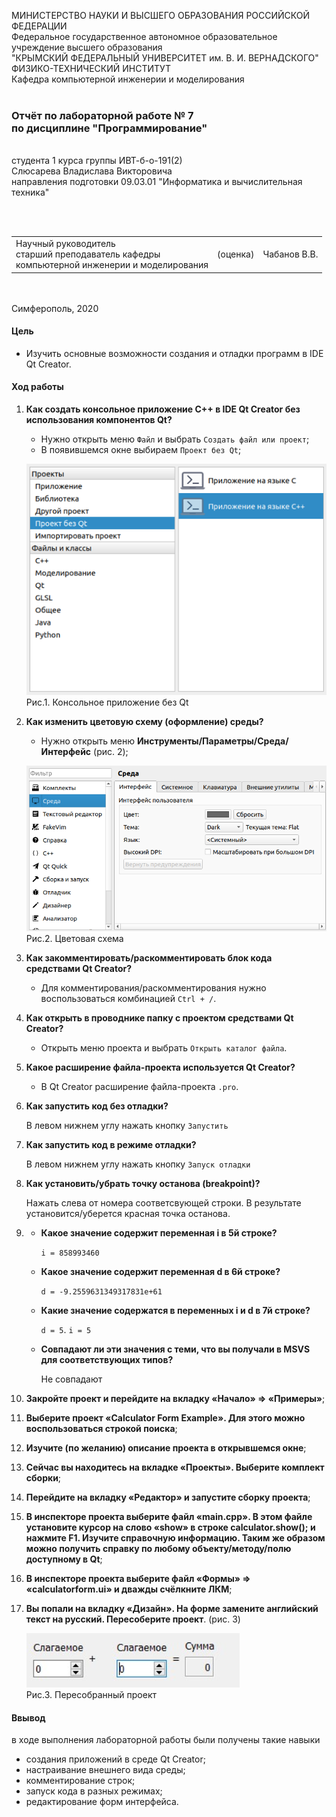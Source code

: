 МИНИСТЕРСТВО НАУКИ  И ВЫСШЕГО ОБРАЗОВАНИЯ РОССИЙСКОЙ ФЕДЕРАЦИИ  
Федеральное государственное автономное образовательное учреждение высшего образования  
"КРЫМСКИЙ ФЕДЕРАЛЬНЫЙ УНИВЕРСИТЕТ им. В. И. ВЕРНАДСКОГО"  
ФИЗИКО-ТЕХНИЧЕСКИЙ ИНСТИТУТ  
Кафедра компьютерной инженерии и моделирования
<br/><br/>
### Отчёт по лабораторной работе № 7<br/> по дисциплине "Программирование"
<br/>
​
студента 1 курса группы ИВТ-б-о-191(2)  
<br/>Слюсарева Владислава Викторовича  
<br/>направления подготовки 09.03.01 "Информатика и вычислительная техника" 

<br/><br/>
<table>
<tr><td>Научный руководитель<br/> старший преподаватель кафедры<br/> компьютерной инженерии и моделирования</td>
<td>(оценка)</td>
<td>Чабанов В.В.</td>
</tr>
</table>
<br/><br/>
​
Симферополь, 2020

#### Цель

* Изучить основные возможности создания и отладки программ в IDE Qt Creator.

#### Ход работы

1. **Как создать консольное приложение С++ в IDE Qt Creator без использования компонентов Qt?**

    * Нужно открыть меню `Файл` и выбрать `Создать файл или проект`;
    * В появившемся окне выбираем `Проект без Qt`; 
    
    ![](Scrins/1.PNG)   
    Рис.1. Консольное приложение без Qt

2. **Как изменить цветовую схему (оформление) среды?**

    * Нужно открыть меню **Инструменты/Параметры/Среда/Интерфейс** (рис. 2);
        
    ![](Scrins/2.PNG)   
    Рис.2. Цветовая схема
    
3. **Как закомментировать/раскомментировать блок кода средствами Qt Creator?**
    
    * Для комментирования/раскомментирования нужно воспользоваться комбинацией `Ctrl + /`.

4. **Как открыть в проводнике папку с проектом средствами Qt Creator?**
    
    * Открыть меню проекта и выбрать `Открыть каталог файла`.
   
5. **Какое расширение файла-проекта используется Qt Creator?**
    
    * В Qt Creator расширение файла-проекта `.pro`.
    
6. **Как запустить код без отладки?**

    В левом нижнем углу нажать кнопку `Запустить`
    
7. **Как запустить код в режиме отладки?**

    В левом нижнем углу нажать кнопку `Запуск отладки`
    
8. **Как установить/убрать точку останова (breakpoint)?**

    Нажать слева от номера соответсвующей строки. В результате установится/уберется красная точка останова.

9. * **Какое значение содержит переменная i в 5й строке?**
    
      `i = 858993460`
        
   * **Какое значение содержит переменная d в 6й строке?**
    
      `d = -9.2559631349317831e+61`
        
   * **Какие значение содержатся в переменных i и  d в 7й строке?**
    
      `d = 5`. `i = 5`
        
   * **Совпадают ли эти значения с теми, что вы получали в MSVS для соответствующих типов?**
    
      Не совпадают

10. **Закройте проект и перейдите на вкладку «Начало» => «Примеры»**;
11. **Выберите проект «Calculator Form Example». Для этого можно воспользоваться строкой поиска**;
12. **Изучите (по желанию) описание проекта в открывшемся окне**;
13. **Сейчас вы находитесь на вкладке «Проекты». Выберите комплект сборки**;
14. **Перейдите на вкладку «Редактор» и запустите сборку проекта**;
15. **В инспекторе проекта выберите файл «main.cpp». В этом файле установите курсор на слово «show» в строке calculator.show(); и нажмите F1. Изучите справочную информацию. Таким же образом можно получить справку по любому объекту/методу/полю доступному в Qt**;
16. **В инспекторе проекта выберите файл «Формы» => «calculatorform.ui» и дважды счёлкните ЛКМ**;
17. **Вы попали на вкладку «Дизайн». На форме замените английский текст на русский. Пересоберите проект**. (рис. 3)
    
    ![](Scrins/Pro.PNG)<br/>
    Рис.3. Пересобранный проект

#### Ввывод

в ходе выполнения лабораторной работы были получены такие навыки
* создания приложений в среде Qt Creator;
* настраивание внешнего вида среды;
* комментирование строк;
* запуск кода в разных режимах;
* редактирование форм интерфейса.

